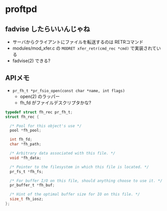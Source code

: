 # proftpd

## fadvise したらいいんじゃね

 * サーバからクライアントにファイルを転送するのは RETRコマンド
 * modules/mod_xfer.c の `MODRET xfer_retr(cmd_rec *cmd)` で実装されている
 * fadvise(2) できる?

## APIメモ

 * `pr_fh_t *pr_fsio_open(const char *name, int flags)`
   * open(2) のラッパー
   * fh_fd がファイルデスクリプタかな?

```c
typedef struct fh_rec pr_fh_t;
struct fh_rec {

  /* Pool for this object's use */
  pool *fh_pool;

  int fh_fd;
  char *fh_path;

  /* Arbitrary data associated with this file. */
  void *fh_data;

  /* Pointer to the filesystem in which this file is located. */
  pr_fs_t *fh_fs;

  /* For buffer I/O on this file, should anything choose to use it. */
  pr_buffer_t *fh_buf;

  /* Hint of the optimal buffer size for IO on this file. */
  size_t fh_iosz;
};
```

